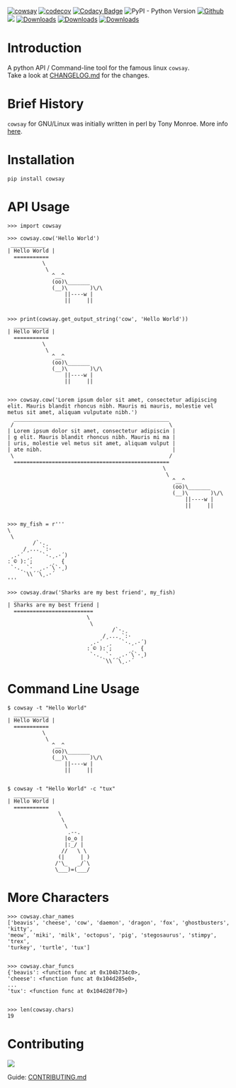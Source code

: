 
[![cowsay](https://github.com/VaasuDevanS/cowsay-python/actions/workflows/cowsay.yaml/badge.svg?branch=main)](https://github.com/VaasuDevanS/cowsay-python/actions/workflows/cowsay.yaml)
[![codecov](https://codecov.io/gh/VaasuDevanS/cowsay-python/graph/badge.svg?token=GV4ntsCNtd)](https://codecov.io/gh/VaasuDevanS/cowsay-python)
[![Codacy Badge](https://app.codacy.com/project/badge/Grade/d5a358f5dd5c41d68db8c331d65fd0fd)](https://app.codacy.com/gh/VaasuDevanS/cowsay-python/dashboard)
![PyPI - Python Version](https://img.shields.io/pypi/pyversions/cowsay)
[![Github](https://img.shields.io/badge/github-cowsay--python-blue)](https://github.com/VaasuDevanS/cowsay-python)
<br>
![](https://img.shields.io/badge/Latest%20Release-Sep%2025,%202023-blue)
[![Downloads](https://static.pepy.tech/badge/cowsay)](https://pepy.tech/project/cowsay)
[![Downloads](https://static.pepy.tech/badge/cowsay/month)](https://pepy.tech/project/cowsay)
[![Downloads](https://static.pepy.tech/badge/cowsay/week)](https://pepy.tech/project/cowsay)


# Introduction

A python API / Command-line tool for the famous linux `cowsay`. <br>
Take a look at [CHANGELOG.md](https://github.com/VaasuDevanS/cowsay-python/blob/main/CHANGELOG.md) for the changes.


# Brief History
`cowsay` for GNU/Linux was initially written in perl by Tony Monroe. More info 
[here](https://en.wikipedia.org/wiki/Cowsay).


# Installation
```console
pip install cowsay
```


# API Usage
```pycon
>>> import cowsay

>>> cowsay.cow('Hello World')
 ___________
| Hello World |
  ===========
           \
            \
              ^__^
              (oo)\_______
              (__)\       )\/\
                  ||----w |
                  ||     ||


>>> print(cowsay.get_output_string('cow', 'Hello World'))
  ___________
| Hello World |
  ===========
           \
            \
              ^__^
              (oo)\_______
              (__)\       )\/\
                  ||----w |
                  ||     ||


>>> cowsay.cow('Lorem ipsum dolor sit amet, consectetur adipiscing elit. Mauris blandit rhoncus nibh. Mauris mi mauris, molestie vel metus sit amet, aliquam vulputate nibh.')
  _________________________________________________
 /                                                 \
| Lorem ipsum dolor sit amet, consectetur adipiscin |
| g elit. Mauris blandit rhoncus nibh. Mauris mi ma |
| uris, molestie vel metus sit amet, aliquam vulput |
| ate nibh.                                         |
 \                                                 /
  =================================================
                                                 \
                                                  \
                                                    ^__^
                                                    (oo)\_______
                                                    (__)\       )\/\
                                                        ||----w |
                                                        ||     ||


>>> my_fish = r'''
\
 \  
        /`·.¸
     /¸...¸`:·
 ¸.·´  ¸   `·.¸.·´)
: © ):´;      ¸  {
 `·.¸ `·  ¸.·´\`·¸)
     `\\´´\¸.·´
'''

>>> cowsay.draw('Sharks are my best friend', my_fish)
  _________________________
| Sharks are my best friend |
  =========================
                         \
                          \  
                                 /`·.¸
                              /¸...¸`:·
                          ¸.·´  ¸   `·.¸.·´)
                         : © ):´;      ¸  {
                          `·.¸ `·  ¸.·´\`·¸)
                              `\\´´\¸.·´
```


# Command Line Usage
```console
$ cowsay -t "Hello World"
  ___________
| Hello World |
  ===========
           \
            \
              ^__^
              (oo)\_______
              (__)\       )\/\
                  ||----w |
                  ||     ||


$ cowsay -t "Hello World" -c "tux"
  ___________
| Hello World |
  ===========
                \
                 \
                  \
                   .--.
                  |o_o |
                  |:_/ |
                 //   \ \
                (|     | )
               /'\_   _/`\
               \___)=(___/
```


# More Characters
```pycon
>>> cowsay.char_names
['beavis', 'cheese', 'cow', 'daemon', 'dragon', 'fox', 'ghostbusters', 'kitty',
'meow', 'miki', 'milk', 'octopus', 'pig', 'stegosaurus', 'stimpy', 'trex', 
'turkey', 'turtle', 'tux']


>>> cowsay.char_funcs
{'beavis': <function func at 0x104b734c0>, 
'cheese': <function func at 0x104d285e0>, 
...
'tux': <function func at 0x104d28f70>}


>>> len(cowsay.chars)
19
```

# Contributing
<a href="https://github.com/VaasuDevanS/cowsay-python/graphs/contributors">
  <img src="https://contrib.rocks/image?repo=VaasuDevanS/cowsay-python&columns=5" />
</a>

Guide: [CONTRIBUTING.md](https://github.com/VaasuDevanS/cowsay-python/blob/main/CONTRIBUTING.md)
